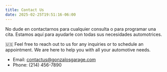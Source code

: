```yaml
---
title: Contact Us
date: 2025-02-25T19:51:16-06:00
---
```

No dude en contactarnos para cualquier consulta o para programar una cita. Estamos aquí para ayudarle con todas sus necesidades automotrices.


🇺🇸 Feel free to reach out to us for any inquiries or to schedule an appointment. We are here to help you with all your automotive needs.


- Email: contactus@gonzalosgarage.com
- Phone: (214) 456-7890
